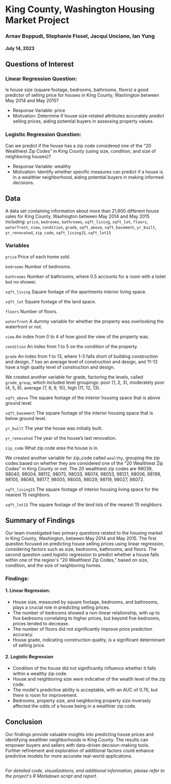 # King County, Washington Housing Market Project
### Arnav Boppudi, Stephanie Fissel, Jacqui Unciano, Ian Yung
#### July 14, 2023

## Questions of Interest
### Linear Regression Question:
Is house size (square footage, bedrooms, bathrooms, floors) a good predictor of selling price for houses in King County, Washington between May 2014 and May 2015?
* Response Variable: price
* Motivation: Determine if house size-related attributes accurately predict selling prices, aiding potential buyers in assessing property values.
### Logistic Regression Question:
Can we predict if the house has a zip code considered one of the “20 Wealthiest Zip Codes” in King County (using size, condition, and size of neighboring houses)?
* Response Variable: wealthy
* Motivation: Identify whether specific measures can predict if a house is in a wealthier neighborhood, aiding potential buyers in making informed decisions.

## Data 
A data set containing information about more than 21,600 different house sales for King County, Washington between May 2014 and May 2015 including: `price`, `bedrooms`, `bathrooms`, `sqft_living`, `sqft_lot`, `floors`, `waterfront`, `view`, `condition`, `grade`, `sqft_above`, `sqft_basement`, `yr_built`, `yr_renovated`, `zip_code`, `sqft_living15`, `sqft_lot15`
### Variables
`price` Price of each home sold.

`bedrooms` Number of bedrooms.

`bathrooms` Number of bathrooms, where 0.5 accounts for a room with a toilet but no shower.

`sqft_living` Square footage of the apartments interior living space.

`sqft_lot` Square footage of the land space.

`floors` Number of floors.

`waterfront` A dummy variable for whether the property was overlooking the waterfront or not.

`view` An index from 0 to 4 of how good the view of the property was.

`condition` An index from 1 to 5 on the condition of the property.

`grade` An index from 1 to 13, where 1-3 falls short of building construction and design, 7 has an average level of construction and design, and 11-13 have a high quality level of construction and design.

We created another variable for grade, factoring the levels, called `grade_group`, which included level groupings: poor (1, 2, 3), moderately poor (4, 5, 6), average (7, 8, 9, 10), high (11, 12, 13).

`sqft_above` The square footage of the interior housing space that is above ground level.

`sqft_basement` The square footage of the interior housing space that is below ground level.

`yr_built` The year the house was initially built.

`yr_renovated` The year of the house’s last renovation.

`zip_code` What zip code area the house is in.

We created another variable for zip_code called `wealthy`, grouping the zip codes based on whether they are considered one of the “20 Wealthiest Zip Codes” in King County or not. The 20 wealthiest zip codes are 98039, 98040, 98004, 98112, 98075, 98033, 98074, 98053, 98121, 98006, 98199, 98105, 98065, 98177, 98005, 98005, 98029, 98119, 98027, 98072.

`sqft_living15` The square footage of interior housing living space for the nearest 15 neighbors.

`sqft_lot15` The square footage of the land lots of the nearest 15 neighbors.

## Summary of Findings
Our team investigated two primary questions related to the housing market in King County, Washington, between May 2014 and May 2015. The first question focused on predicting house selling prices using linear regression, considering factors such as size, bedrooms, bathrooms, and floors. The second question used logistic regression to predict whether a house falls within one of the region's "20 Wealthiest Zip Codes," based on size, condition, and the size of neighboring homes.

### Findings:
#### 1. Linear Regression:
* House size, measured by square footage, bedrooms, and bathrooms, plays a crucial role in predicting selling prices.
* The number of bedrooms showed a non-linear relationship, with up to five bedrooms correlating to higher prices, but beyond five bedrooms, prices tended to decrease.
* The number of floors did not significantly improve price prediction accuracy.
* House grade, indicating construction quality, is a significant determinant of selling price.
#### 2. Logistic Regression
* Condition of the house did not significantly influence whether it falls within a wealthy zip code.
* House and neighboring size were indicative of the wealth level of the zip code.
* The model's predictive ability is acceptable, with an AUC of 0.76, but there is room for improvement.
* Bedrooms, property size, and neighboring property size inversely affected the odds of a house being in a wealthier zip code.

## Conclusion
Our findings provide valuable insights into predicting house prices and identifying wealthier neighborhoods in King County. The results can empower buyers and sellers with data-driven decision-making tools. Further refinement and exploration of additional factors could enhance predictive models for more accurate real-world applications.

##
<em> For detailed code, visualizations, and additional information, please refer to the project's R Markdown script and report. </em>




